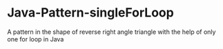 # Java-Pattern-singleForLoop
A pattern in the shape of reverse right angle triangle with the help of only one for loop in Java
